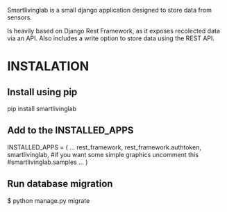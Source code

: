 Smartlivinglab is a small django application designed to store data from sensors.

Is heavily based on Django Rest Framework, as it exposes recolected data via an API. Also includes a write option to store data using the REST API.

INSTALATION
===========

Install using pip
-----------------

pip install smartlivinglab

Add to the INSTALLED_APPS
------------------------

INSTALLED_APPS = (
	       ...
	       rest_framework,
	       rest_framework.authtoken,
	       smartlivinglab,
	       #if you want some simple graphics uncomment this
	       #smartlivinglab.samples
	       ...
	       )

Run database migration
----------------------

$ python manage.py migrate


	       
